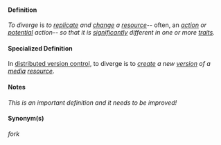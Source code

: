 #### Definition

*To diverge* is *to [replicate](https://github.com/gcassel/Modular-Organization-Terminology/blob/master/terms/replicate.md) and [change](https://github.com/gcassel/Modular-Organization-Terminology/blob/master/terms/change.md) a [resource](https://github.com/gcassel/Modular-Organization-Terminology/blob/master/terms/resource.md)--* often, an *[action](https://github.com/gcassel/Modular-Organization-Terminology/blob/master/terms/act.md) or [potential](https://github.com/gcassel/Modular-Organization-Terminology/blob/master/terms/potential.md) action-- so that it is [significantly](https://github.com/gcassel/Modular-Organization-Terminology/blob/master/terms/significance.md) different in one or more [traits](https://github.com/gcassel/Modular-Organization-Terminology/blob/master/terms/trait.md).* 

#### Specialized Definition

In [distributed version control](https://github.com/gcassel/Modular-Organization-Terminology/blob/master/terms/distributed-version-control.md), to diverge is to *[create](https://github.com/gcassel/Modular-Organization-Terminology/blob/master/terms/create.md) a new [version](https://github.com/gcassel/Modular-Organization-Terminology/blob/master/terms/version.md) of a [media](https://github.com/gcassel/Modular-Organization-Terminology/blob/master/terms/media.md) [resource](https://github.com/gcassel/Modular-Organization-Terminology/blob/master/terms/resource.md)*.

#### Notes

*This is an important definition and it needs to be improved!*

#### Synonym(s)

*fork*
